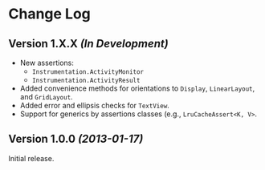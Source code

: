 Change Log
==========

Version 1.X.X *(In Development)*
--------------------------------

 * New assertions:
   * `Instrumentation.ActivityMonitor`
   * `Instrumentation.ActivityResult`
 * Added convenience methods for orientations to `Display`, `LinearLayout`, and
   `GridLayout`.
 * Added error and ellipsis checks for `TextView`.
 * Support for generics by assertions classes (e.g., `LruCacheAssert<K, V>`.


Version 1.0.0 *(2013-01-17)*
----------------------------

Initial release.
